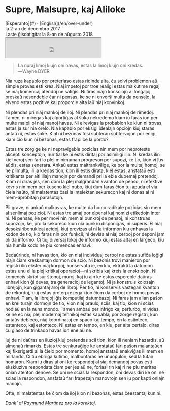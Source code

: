 Supre, Malsupre, kaj Aliloke
============================

<div class="center">[Esperanto](#) · [English](/en/over-under)</div>
<div class="center">la 2-an de decembro 2017</div>
<div class="center">Laste ĝisdatigita: la 8-an de aŭgusto 2018</div>

<div class="center">
<iframe src="https://drive.google.com/file/d/1J9AmuhZBETa5ATsHbuZQdvuvJt6XYZ96/preview" height="64"></iframe>
</div>

>La nuraj limoj kiujn oni havas, estas la limoj kiujn oni kredas.<br>
>―Wayne DYER

Nia ruza kapablo por preterlaso estas ridinde alta, ĉu solvi problemon aŭ simple provas esti
krea. Niaj impetoj por troe realigi estas malkutime regaj se niaj komencaj atendoj ne satiĝis. Ni
tiras niajn konsciojn al longaĵoj preskaŭ nesondeble ĉar ni pensas, ke se ni enverŝi multa da
pensaĵo, la elveno estas pozitive kaj proporcie alta laŭ niaj konvinkoj.

Ni plendas pri niaj mankoj de iloj. Ni plendas pri niaj mankoj de rimedoj. Tamen, ni miregas kaj
alportiĝas al ŝoka nekredemo kiam iu faras ion per multe malpli ol niaj manoj havas. Ni elrevigas la
probablon ke kiun ni trovas, estas ja sur nia orelo. Nia kapablo por eksigi idealajn opciojn kiuj
staras antaŭ ni, estas ŝoke. Kial ni bezonas fosi subteran subtervojon por enigi, kiam ĉio kiun ni
bezonas, estas frapi ĉe la pordo?

Estas tre zorgige ke ni nepravigeble pozicias nin mem por neproteste akcepti konceptojn, nur tial ke
ni estis diritaj por asimiligi ilin. Ni kredas ilin kiel veroj sen fari la plej minimuman progreson
por supozi, ke tio, kion vi ĵus aŭdis, estas senerara. Ankaŭ estas maltrankvilige, ke por la multaj
homoj, se ne plimulta, ili ja kredas tion, kion ili estis dirata, kiel estas, anstataŭ esti
kritikanta per alti iliajn manojn por demandi pri la eble dubemaj pretendoj. Kiam ni diras jes, sen
doni la plej malgrandan kvanton de penso, ni efektive kovris nin mem per kuseno kiel nubo, kiuj
dum faras ĉion tuj apuda el via ĉiela haŭto, ni malatentas ĉasi la intelektan sekurecon kaj ni donas
al ni mem-aprobitajn paraŝutojn.

Pli grave, ni ankaŭ malkovras, ke multe da homo radikale pozicias sin mem al senlimaj pozicioj. Ni
estas tre amaj por elpensi kaj nomizi etikedojn inter ni. Ni pensas, ke per movi nin mem al bunkroj
de pensoj, ni konstruas supozojn, ke, pro la sekureco kiun nia bunkro disponigas, ni superis. El
niaj desoksiribonukleaj acidoj, kiuj provizas al ni la informon kiu enhavas la kodon de tio, kio
faras nin por funkcii; ni devias al niaj cerboj por deponi jam pli da informo. Ĉi tiuj diversaj
lokoj de informo kiuj estas altaj en larĝeco, kiu nia humila kodo ne plu komencas enhavi.

Bedaŭrinde, ni havas tion, kio en niaj individuaj cerboj ne estas sufiĉa loĝigi niajn ĉiam
kreskantajn dormon de scio. Ni bezonis trovi manieron por registri ilin ekster niaj korpoj,
konservata ie, en kiu, ektrakti la datumon estas unu el la plej kritikaj operacioj—ni skribis kaj
kreis la enskribojn. Ni komencis skribi sur ŝtonoj, muroj, kaj iu ajn ke estus espereble daŭras
enhavi kion ĝi devas, tra generacioj de legantoj. Ni ja konstruis kolosajn librejojn, kun gigantaj
aroj de libroj. Per tio, ni konservis vastegan kvanton de rekordoj, kiuj estas preterprezega kion
ĉiom da cerboj de homoj povas enhavi. Tiam, la librejoj iĝis komputilaj datumbazoj. Ni faras jam
alian paŝon en krei turajn dormojn de tio, kion niaj prauloj sciis, kaj tio, kion ni scias hodiaŭ en
la nuna mondo. Tamen ambaŭ per intrigo kaj perturbo, ni vidas, ke ne eĉ niaj plej modernaj teĥnikoj
estas kapablaj por zorge registri, kun antaŭvidebleco, niaj koordinatoj en spaco kaj tempo, en la
estinteco, estanteco, kaj estonteco. Ni estas en tempo, en kiu, per alta certaĵo, diras ĉu glaso de
trinkado havas ion ene aŭ ne.

Iuj de ni daŭras en iluzioj kiuj pretendas scii tion, kion ili neniam hazardis, aŭ almenaŭ
rimarkis. Estas tre senkuraĝige ke anstataŭ fari paŝon malantaŭen kaj fiksrigardi al la ĉielo por
momento, homoj anstataŭ enakviĝas ili mem en mirlando. Ĉi tiu ebriiga kutimo, malbonfaras ne
unuopulon, sed la tutan homaron. Kiam iu diras al oni ke respondoj al siaj demandoj povas esti
ekskluzive respondata ĉiam per jes aŭ ne, forlasi rin kaj ri ne plu meritas onian atenton denove. Se
oni ne scias la respondon, oni devas diri ke oni ne scias la respondon, anstataŭ fari trapezajn
manovrojn sen iu por kapti oniajn manojn.

Ofte, ni malatentas ke ĉiom da iloj kion ni bezonas, estas ĉeestantaj kun ni.

_Dank’ al [Raymund Martinez](https://zhaqenl.github.io) pro la korektoj._
